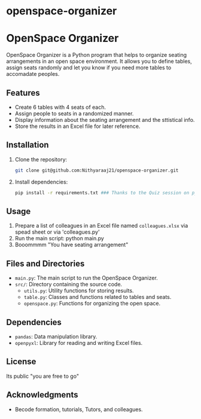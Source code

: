 # openspace-organizer
# OpenSpace Organizer

OpenSpace Organizer is a Python program that helps to organize seating arrangements in an open space environment. It allows you to define tables, assign seats randomly and let you know if you need more tables to accomadate peoples.

## Features

- Create  6 tables with  4 seats of each.
- Assign people to seats in a randomized manner.
- Display information about the seating arrangement and the sttistical info.
- Store the results in an Excel file for later reference.

## Installation

1. Clone the repository:

    ```bash
    git clone git@github.com:Nithyaraaj21/openspace-organizer.git
    ```

2. Install dependencies:

    ```bash
    pip install -r requirements.txt ### Thanks to the Quiz session on python
    ```

## Usage

1. Prepare a list of colleagues in an Excel file named `colleagues.xlsx` via spead sheet or via 'colleagues.py'
2. Run the main script: python main.py  
3. Booommmm "You have seating arrangement"

## Files and Directories

- `main.py`: The main script to run the OpenSpace Organizer.
- `src/`: Directory containing the source code.
  - `utils.py`: Utility functions for storing results.
  - `table.py`: Classes and functions related to tables and seats.
  - `openspace.py`: Functions for organizing the open space.

## Dependencies

- `pandas`: Data manipulation library.
- `openpyxl`: Library for reading and writing Excel files.

## License

Its public "you are free to go"

## Acknowledgments

- Becode formation, tutorials, Tutors, and colleagues.
